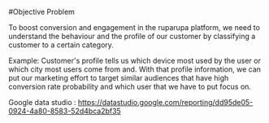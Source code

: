 #Objective Problem

To boost conversion and engagement in the ruparupa platform, we need to understand the behaviour and the profile of our customer by classifying a customer to a certain
category.

Example: Customer's profile tells us which device most used
by the user or which city most users come from and. With
that profile information, we can put our marketing effort to
target similar audiences that have high conversion rate
probability and which user that we have to put focus on.

Google data studio : https://datastudio.google.com/reporting/dd95de05-0924-4a80-8583-52d4bca2bf35
